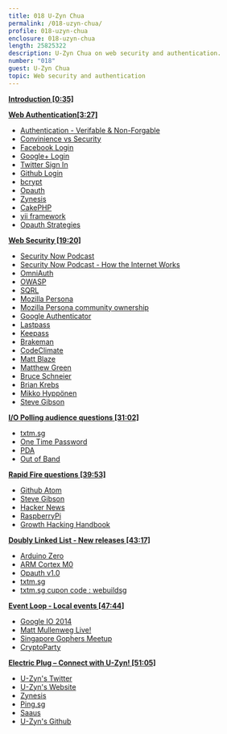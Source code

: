 ```yaml
---
title: 018 U-Zyn Chua
permalink: /018-uzyn-chua/
profile: 018-uzyn-chua
enclosure: 018-uzyn-chua
length: 25825322
description: U-Zyn Chua on web security and authentication.
number: "018"
guest: U-Zyn Chua
topic: Web security and authentication
---
```


**[Introduction [0:35]](#t=0:35)**

**[Web Authentication[3:27]](#t=3:27)**

- [Authentication - Verifable & Non-Forgable](https://www.owasp.org/index.php/Authentication_Cheat_Sheet#Authentication_General_Guidelines)
- [Convinience vs Security](http://www.pcworld.com/article/257793/why_convenience_is_the_enemy_of_security.html)
- [Facebook Login](https://developers.facebook.com/products/login/)
- [Google+ Login](https://developers.google.com/+/features/sign-in)
- [Twitter Sign In](https://dev.twitter.com/docs/auth/sign-twitter)
- [Github Login](https://developer.github.com/v3/oauth/)
- [bcrypt](http://bcrypt.sourceforge.net/)
- [Opauth](http://opauth.org/)
- [Zynesis](http://zynesis.com/)
- [CakePHP](http://cakephp.org/)
- [yii framework](http://www.yiiframework.com/)
- [Opauth Strategies](https://github.com/opauth/opauth/wiki/List-of-strategies)

**[Web Security [19:20]](#t=19:20)**

- [Security Now Podcast](http://twit.tv/sn)
- [Security Now Podcast - How the Internet Works](http://www.youtube.com/playlist?list=PLHoGZ7nuFTo_MVNSt_Bg1SmdyoyAe_T9o)
- [OmniAuth](http://intridea.github.io/omniauth/)
- [OWASP](https://www.owasp.org/index.php/Main_Page)
- [SQRL](https://www.grc.com/sqrl/sqrl.htm)
- [Mozilla Persona](https://www.mozilla.org/en-US/persona/)
- [Mozilla Persona community ownership](http://identity.mozilla.com/post/78873831485/transitioning-persona-to-community-ownership)
- [Google Authenticator](https://code.google.com/p/google-authenticator/)
- [Lastpass](https://lastpass.com/)
- [Keepass](http://keepass.info/)
- [Brakeman](http://brakemanscanner.org/)
- [CodeClimate](https://codeclimate.com/)
- [Matt Blaze](https://twitter.com/mattblaze)
- [Matthew Green](https://twitter.com/matthew_d_green)
- [Bruce Schneier](https://www.schneier.com/)
- [Brian Krebs](http://krebsonsecurity.com/)
- [Mikko Hyppönen ](https://twitter.com/mikko)
- [Steve Gibson](http://twitter.com/sggrc)

**[I/O Polling audience questions [31:02]](#t=31:02)**

- [txtm.sg](http://txtm.sg)
- [One Time Password](http://en.wikipedia.org/wiki/One-time_password)
- [PDA](http://en.wikipedia.org/wiki/Personal_digital_assistant)
- [Out of Band](http://en.wikipedia.org/wiki/Out-of-band#Authentication)

**[Rapid Fire questions [39:53]](#t=39:53)**

- [Github Atom](https://atom.io/)
- [Steve Gibson](http://grc.com/)
- [Hacker News](http://news.ycombinator.com/)
- [RaspberryPi](http://www.raspberrypi.org/)
- [Growth Hacking Handbook](http://www.growthhackinghandbook.com/)

**[Doubly Linked List -  New releases [43:17]](#t=43:17)**

- [Arduino Zero](http://arduino.cc/zero)
- [ARM Cortex M0](http://www.arm.com/products/processors/cortex-m/cortex-m0.php)
- [Opauth v1.0](https://github.com/opauth/opauth/wiki/version-1.0)
- [txtm.sg](http://txtm.sg)
- [txtm.sg cupon code : webuildsg](http://txtm.sg)

**[Event Loop - Local events [47:44]](#t=47:44)**

- [Google IO 2014](https://www.google.com/events/io/schedule)
- [Matt Mullenweg Live!](https://www.facebook.com/events/1409889202619386/)
- [Singapore Gophers Meetup](https://www.facebook.com/events/1409889202619386/)
- [CryptoParty](https://www.facebook.com/profile.php?id=1396569890628726)

**[Electric Plug  – Connect with U-Zyn! [51:05]](#t=51:05)**

- [U-Zyn's Twitter](https://twitter.com/uzyn)
- [U-Zyn's Website](https://uzyn.com)
- [Zynesis](http://zynesis.com/)
- [Ping.sg](http://ping.sg)
- [Saaus](http://sauus.com)
- [U-Zyn's Github](https://github.com/uzyn)
